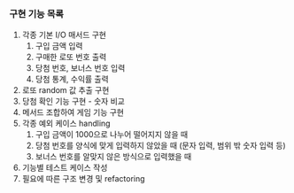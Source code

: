 ### 구현 기능 목록
1. 각종 기본 I/O 매서드 구현
   1. 구입 금액 입력
   2. 구매한 로또 번호 출력
   3. 당첨 번호, 보너스 번호 입력
   4. 당첨 통계, 수익률 출력 
2. 로또 random 값 추출 구현
3. 당첨 확인 기능 구현 - 숫자 비교
4. 메서드 조합하여 게임 기능 구현
5. 각종 예외 케이스 handling
   1. 구입 금액이 1000으로 나누어 떨어지지 않을 때
   2. 당첨 번호를 양식에 맞게 입력하지 않았을 때 (문자 입력, 범위 밖 숫자 입력 등)
   3. 보너스 번호를 알맞지 않은 방식으로 입력했을 때
6. 기능별 테스트 케이스 작성
7. 필요에 따른 구조 변경 및 refactoring